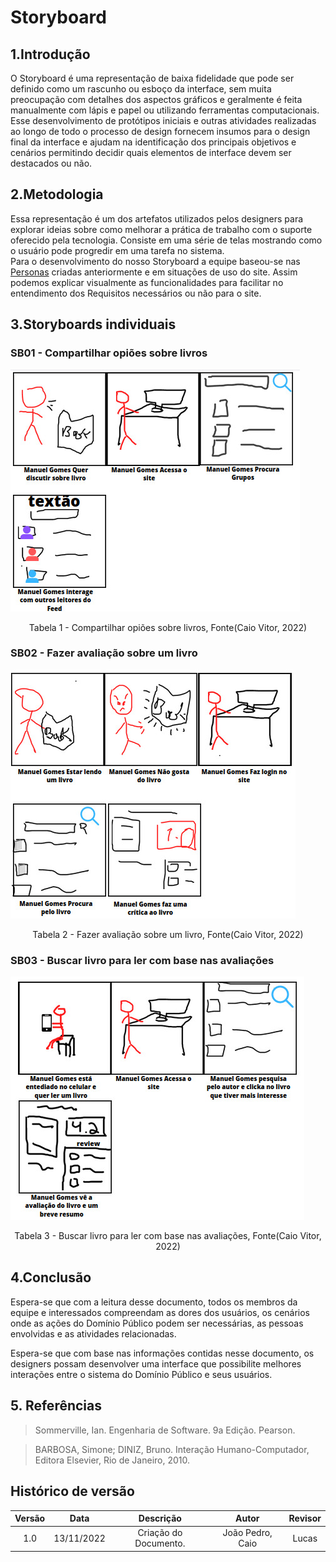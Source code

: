 # Storyboard

## 1.Introdução

O Storyboard é uma representação de baixa fidelidade que pode ser definido como um rascunho ou esboço da interface, sem muita preocupação com detalhes dos aspectos gráficos e geralmente é feita manualmente com lápis e papel ou utilizando ferramentas computacionais.  
Esse desenvolvimento de protótipos iniciais e outras atividades realizadas ao longo de todo o processo de design fornecem insumos para o design final da interface e ajudam na identificação dos principais objetivos e cenários permitindo decidir quais elementos de interface devem ser destacados ou não.

## 2.Metodologia

Essa representação é um dos artefatos utilizados pelos designers para explorar ideias sobre como melhorar a prática de trabalho com o suporte oferecido pela tecnologia. Consiste em uma série de telas mostrando como o usuário pode progredir em uma tarefa no sistema.  
Para o desenvolvimento do nosso Storyboard a equipe baseou-se nas [Personas](https://interacao-humano-computador.github.io/2022.2-Skoob/analise-de-requisitos/personas/) criadas anteriormente e em situações de uso do site. Assim podemos explicar visualmente as funcionalidades para facilitar no entendimento dos Requisitos necessários ou não para o site.

## 3.Storyboards individuais

### SB01 - Compartilhar opiões sobre livros

![Fluxo Compartilhar opiões sobre livros](./assets/fluxo1.jpeg)
<figcaption align="center">Tabela 1 - Compartilhar opiões sobre livros, Fonte(Caio Vitor, 2022)</figcaption>


### SB02 - Fazer avaliação sobre um livro

![Fluxo Fazer avaliação sobre um livro](./assets/fluxo2.jpeg)
<figcaption align="center">Tabela 2 - Fazer avaliação sobre um livro, Fonte(Caio Vitor, 2022)</figcaption>


### SB03 - Buscar livro para ler com base nas avaliações

![Fluxo Fazer avaliação sobre um livro](./assets/fluxo3.jpeg)
<figcaption align="center">Tabela 3 - Buscar livro para ler com base nas avaliações, Fonte(Caio Vitor, 2022)</figcaption>

## 4.Conclusão

Espera-se que com a leitura desse documento, todos os membros da equipe e interessados compreendam as dores dos usuários, os cenários onde as ações do Domínio Público podem ser necessárias, as pessoas envolvidas e as atividades relacionadas.

Espera-se que com base nas informações contidas nesse documento, os designers possam desenvolver uma interface que possibilite melhores interações entre o sistema do Domínio Público e seus usuários.

## 5. Referências
> Sommerville, Ian. Engenharia de Software. 9a Edição. Pearson.

> BARBOSA, Simone; DINIZ, Bruno. Interação Humano-Computador, Editora Elsevier, Rio de Janeiro, 2010.

## Histórico de versão

| Versão |    Data    |                                    Descrição                                    | Autor  |  Revisor   |
| :----: | :--------: | :-----------------------------------------------------------------------------: | :----: | :--------: |
|  1.0   | 13/11/2022 | Criação do Documento. |João Pedro, Caio | Lucas |